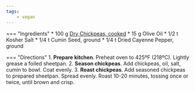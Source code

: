 ```yaml
---
tags:
    - vegan
---
```

=== "Ingredients"
    * 100 g [Dry Chickpeas, cooked](index.md)
    * 15 g Olive Oil
    * 1/2 t Kosher Salt
    * 1/4 t Cumin Seed, ground
    * 1/4 t Dried Cayenne Pepper, ground

=== "Directions"
    1. **Prepare kitchen**. Preheat oven to 425ºF (218ºC). Lightly grease a foiled sheetpan.
    2. **Season chickpeas**. Add chickpeas, oil, salt, cumin to bowl. Coat evenly.
    3. **Roast chickpeas**. Add seasoned chickpeas to prepared sheetpan. Spread evenly. Roast 10-20 minutes, tossing once or twice, until brown and crisp.
